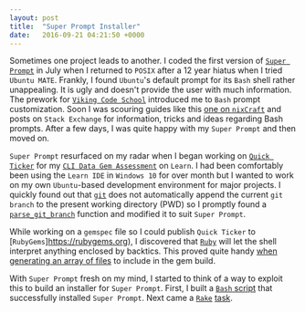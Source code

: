 ```yaml
---
layout: post
title:  "Super Prompt Installer"
date:   2016-09-21 04:21:50 +0000
---
```



Sometimes one project leads to another. I coded the first version of [`Super Prompt`](https://github.com/lair001/super-prompt) in July when I returned to `POSIX` after a 12 year hiatus when I tried `Ubuntu MATE`.  Frankly, I found `Ubuntu`'s default prompt for its `Bash` shell rather unappealing.  It is ugly and doesn't provide the user with much information.  The prework for [`Viking Code School`](https://www.vikingcodeschool.com/web-development-basics/configure-your-command-line) introduced me to `Bash` prompt customization.  Soon I was scouring guides like this [one on `nixCraft`](http://www.cyberciti.biz/tips/howto-linux-unix-bash-shell-setup-prompt.html) and posts on `Stack Exchange` for information, tricks and ideas regarding Bash prompts.  After a few days, I was quite happy with my `Super Prompt` and then moved on.

`Super Prompt` resurfaced on my radar when I began working on [`Quick Ticker`](https://github.com/lair001/stocks-cli-gem) for my [`CLI Data Gem Assessment`](https://learn.co/lessons/cli-data-gem-assessment) on `Learn`.  I had been comfortably been using the `Learn IDE` in `Windows 10` for over month but I wanted to work on my own `Ubuntu`-based development environment for major projects.  I quickly found out that [`git`](https://git-scm.com/) does not automatically append the current `git branch` to the present working directory (PWD) so I promptly found a [`parse_git_branch`](https://coderwall.com/p/fasnya/add-git-branch-name-to-bash-prompt) function and modified it to suit `Super Prompt`.

While working on a `gemspec` file so I could publish `Quick Ticker` to [`RubyGems`]https://rubygems.org), I discovered that [`Ruby`]() will let the shell interpret anything enclosed by backtics.  This proved quite handy [when generating an array of files](https://github.com/lair001/qticker-1.0.5-production/blob/master/qticker.gemspec) to include in the gem build.

With `Super Prompt` fresh on my mind, I started to think of a way to exploit this to build an installer for `Super Prompt`.  First, I built a [`Bash` script](https://github.com/lair001/super-prompt/blob/master/lib/super_prompt.sh) that successfully installed `Super Prompt`.  Next came a [`Rake`](https://rubygems.org/gems/rake) [task](https://github.com/lair001/super-prompt/blob/master/Rakefile).
